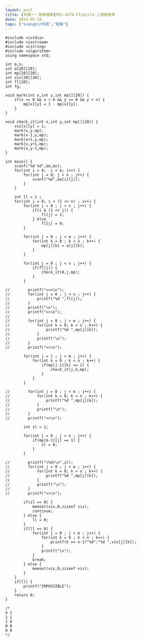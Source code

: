 ```yaml
---
layout: post
title: [专题一：简单搜索]POJ-3279-Fliptile-二进制枚举
date: 2019-05-19
tags: ["kuangbin专题","题解"]
---
```


<!-- wp:code -->

    #include <cstdio>
    #include <iostream>
    #include <cstring>
    #include <algorithm>
    using namespace std;

    int m,n;
    int a[20][20];
    int mp[20][20];
    int vis[20][20];
    int fl[20];
    int fg;

    void mark(int x,int y,int mp[][20]) {
        if(x >= 0 && x < m && y >= 0 && y < n) {
            mp[x][y] = 1 - mp[x][y];
        }
    }

    void check_it(int x,int y,int mp[][20]) {
        vis[x][y] = 1;
        mark(x,y,mp);
        mark(x-1,y,mp);
        mark(x+1,y,mp);
        mark(x,y+1,mp);
        mark(x,y-1,mp);
    }

    int main() {
        scanf("%d %d",&m,&n);
        for(int i = 0;  i < m; i++) {
            for(int j = 0; j < n ; j++) {
                scanf("%d",&a[i][j]);
            }
        }

        int ll = 1 ;
        for(int i = 0; i < (1 << n) ; i++) {
            for(int j = 0 ; j < n ; j++) {
                if(i & (1 << j)) {
                    fl[j] = 1;
                } else
                    fl[j] = 0;
            }

            for(int j = 0 ; j < m ; j++) {
                for(int k = 0 ; k < n ; k++) {
                    mp[j][k] = a[j][k];
                }
            }

            for(int j = 0 ; j < n ; j++) {
                if(fl[j]) {
                    check_it(0,j,mp);
                }
            }

    //        printf("<<<\n");
    //        for(int j = 0 ; j < n ; j++) {
    //            printf("%d ",fl[j]);
    //        }
    //        printf("\n");
    //        printf(">>\n");
    //
    //        for(int j = 0 ; j < m ; j++) {
    //            for(int k = 0; k < n ; k++) {
    //                printf("%d ",mp[j][k]);
    //            }
    //            printf("\n");
    //        }
    //        printf("<>\n");

            for(int j = 1 ; j < m ; j++) {
                for(int k = 0 ; k < n ; k++) {
                    if(mp[j-1][k] == 1) {
                        check_it(j,k,mp);
                    }
                }
            }

    //        for(int j = 0 ; j < m ; j++) {
    //            for(int k = 0; k < n ; k++) {
    //                printf("%d ",mp[j][k]);
    //            }
    //            printf("\n");
    //        }
    //        printf("<>\n");

            int zl = 1;

            for(int j = 0 ; j < n ; j++) {
                if(mp[m-1][j] == 1) {
                    zl = 0;
                }
            }

    //        printf("(%d)\n",zl);
    //        for(int j = 0 ; j < m ; j++) {
    //            for(int k = 0; k < n ; k++) {
    //                printf("%d ",mp[j][k]);
    //            }
    //            printf("\n");
    //        }
    //        printf("<>\n");

            if(zl == 0) {
                memset(vis,0,sizeof vis);
                continue;
            } else {
                ll = 0;
            }
            if(ll == 0) {
                for(int j = 0 ; j < m ; j++) {
                    for(int k = 0 ; k < n ; k++) {
                        printf(k == n-1?"%d":"%d ",vis[j][k]);
                    }
                    printf("\n");
                }
                break;
            } else {
                memset(vis,0,sizeof vis);
            }
        }
        if(ll) {
            printf("IMPOSSIBLE");
        }
        return 0;
    }

    /*
    4 2
    1 1
    1 0
    0 0
    0 0
    */

<!-- /wp:code -->